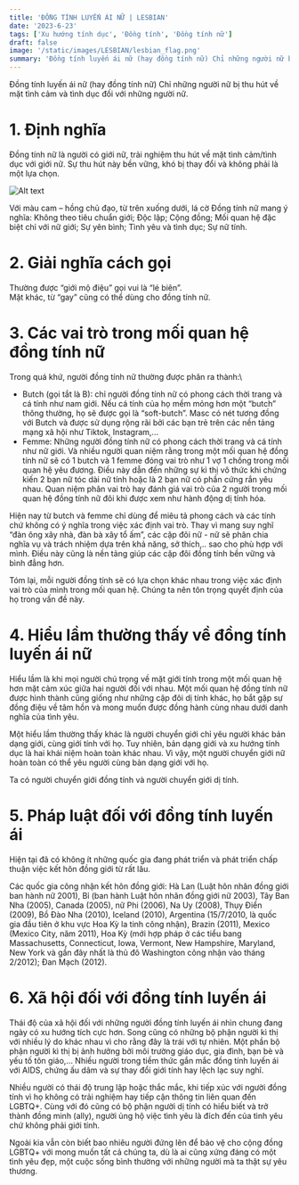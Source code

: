 ```yaml
---
title: 'ĐỒNG TÍNH LUYẾN ÁI NỮ | LESBIAN'
date: '2023-6-23'
tags: ['Xu hướng tính dục', 'Đồng tính', 'Đồng tính nữ']
draft: false
image: '/static/images/LESBIAN/lesbian_flag.png'
summary: 'Đồng tính luyến ái nữ (hay đồng tính nữ) Chỉ những người nữ bị thu hút về mặt tình cảm và tình dục đối với những người nữ.'
---
```


Đồng tính luyến ái nữ (hay đồng tính nữ) Chỉ những người nữ bị thu hút về mặt tình cảm và tình dục đối với những người nữ.

# **1. Định nghĩa**

Đồng tính nữ là người có giới nữ, trải nghiệm thu hút về mặt tình cảm/tình dục với giới nữ. Sự thu hút này bền vững, khó bị thay đổi và không phải là một lựa chọn.

![Alt text](/static/images/LESBIAN/lesbian_flag.png 'Cờ tự hào Đồng tính nữ (Lesbian)')

Với màu cam – hồng chủ đạo, từ trên xuống dưới, lá cờ Đồng tính nữ mang ý nghĩa: Không theo tiêu chuẩn giới; Độc lập; Cộng đồng; Mối quan hệ đặc biệt chỉ với nữ giới; Sự yên bình; Tình yêu và tình dục; Sự nữ tính.

# **2. Giải nghĩa cách gọi**

Thường được “giới mộ điệu” gọi vui là “lé biên”.\
Mặt khác, từ “gay” cũng có thể dùng cho đồng tính nữ.

# **3. Các vai trò trong mối quan hệ đồng tính nữ**

Trong quá khứ, người đồng tính nữ thường được phân ra thành:\

-   Butch (gọi tắt là B): chỉ người đồng tính nữ có phong cách thời trang và cá tính như nam giới. Nếu cá tính của họ mềm mỏng hơn một “butch” thông thường, họ sẽ được gọi là “soft-butch”. Masc có nét tương đồng với Butch và được sử dụng rộng rãi bởi các bạn trẻ trên các nền tảng mạng xã hội như Tiktok, Instagram,...
-   Femme: Những người đồng tính nữ có phong cách thời trang và cá tính như nữ giới.
    Và nhiều người quan niệm rằng trong một mối quan hệ đồng tính nữ sẽ có 1 butch và 1 femme đóng vai trò như 1 vợ 1 chồng trong mối quan hệ yêu đương. Điều này dẫn đến những sự kì thị vô thức khi chứng kiến 2 bạn nữ tóc dài nữ tính hoặc là 2 bạn nữ có phần cứng rắn yêu nhau. Quan niệm phân vai trò hay đánh giá vai trò của 2 người trong mối quan hệ đồng tính nữ đôi khi được xem như hành động dị tính hóa.

Hiện nay từ butch và femme chỉ dùng để miêu tả phong cách và các tính chứ không có ý nghĩa trong việc xác định vai trò. Thay vì mang suy nghĩ “đàn ông xây nhà, đàn bà xây tổ ấm”, các cặp đôi nữ - nữ sẽ phân chia nghĩa vụ và trách nhiệm dựa trên khả năng, sở thích,.. sao cho phù hợp với mình. Điều này cũng là nền tảng giúp các cặp đôi đồng tính bền vững và bình đẳng hơn.

Tóm lại, mỗi người đồng tính sẽ có lựa chọn khác nhau trong việc xác định vai trò của mình trong mối quan hệ. Chúng ta nên tôn trọng quyết định của họ trong vấn đề này.

# **4. Hiểu lầm thường thấy về đồng tính luyến ái nữ**

Hiểu lầm là khi mọi người chú trọng về mặt giới tính trong một mối quan hệ hơn mặt cảm xúc giữa hai người đối với nhau. Một mối quan hệ đồng tính nữ được hình thành cũng giống như những cặp đôi dị tính khác, họ bắt gặp sự đồng điệu về tâm hồn và mong muốn được đồng hành cùng nhau dưới danh nghĩa của tình yêu.

Một hiểu lầm thường thấy khác là người chuyển giới chỉ yêu người khác bản dạng giới, cùng giới tính với họ. Tuy nhiên, bản dạng giới và xu hướng tính dục là hai khái niệm hoàn toàn khác nhau. Vì vậy, một người chuyển giới nữ hoàn toàn có thể yêu người cùng bản dạng giới với họ.

Ta có người chuyển giới đồng tính và người chuyển giới dị tính.

# **5. Pháp luật đối với đồng tính luyến ái**

Hiện tại đã có không ít những quốc gia đang phát triển và phát triển chấp thuận việc kết hôn đồng giới từ rất lâu.

Các quốc gia công nhận kết hôn đồng giới: Hà Lan (Luật hôn nhân đồng giới ban hành nữ 2001), Bỉ (ban hành Luật hôn nhân đồng giới nữ 2003), Tây Ban Nha (2005), Canada (2005), nữ Phi (2006), Na Uy (2008), Thụy Điển (2009), Bồ Đào Nha (2010), Iceland (2010), Argentina (15/7/2010, là quốc gia đầu tiên ở khu vực Hoa Kỳ la tinh công nhận), Brazin (2011), Mexico (Mexico City, năm 2011), Hoa Kỳ (mới hợp pháp ở các tiểu bang Massachusetts, Connecticut, Iowa, Vermont, New Hampshire, Maryland, New York và gần đây nhất là thủ đô Washington công nhận vào tháng 2/2012); Đan Mạch (2012).

# **6. Xã hội đối với đồng tính luyến ái**

Thái độ của xã hội đối với những người đồng tính luyến ái nhìn chung đang ngày có xu hướng tích cực hơn. Song cũng có những bộ phận người kì thị với nhiều lý do khác nhau vì cho rằng đây là trái với tự nhiên. Một phần bộ phận người kì thị bị ảnh hưởng bởi môi trường giáo dục, gia đình, bạn bè và yếu tố tôn giáo,... Nhiều người trong tiềm thức gắn mắc đồng tính luyến ái với AIDS, chứng ấu dâm và sự thay đổi giới tính hay lệch lạc suy nghĩ.

Nhiều người có thái độ trung lập hoặc thắc mắc, khi tiếp xúc với người đồng tính vì họ không có trải nghiệm hay tiếp cận thông tin liên quan đến LGBTQ+. Cùng với đó cũng có bộ phận người dị tính có hiểu biết và trở thành đồng minh (ally), người ủng hộ việc tình yêu là đích đến của tình yêu chứ không phải giới tính.

Ngoài kia vẫn còn biết bao nhiêu người đứng lên để bảo vệ cho cộng đồng LGBTQ+ với mong muốn tất cả chúng ta, dù là ai cũng xứng đáng có một tình yêu đẹp, một cuộc sống bình thường với những người mà ta thật sự yêu thương.
